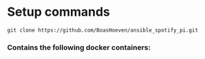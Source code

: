 # Setup commands
```
git clone https://github.com/BoasHoeven/ansible_spotify_pi.git
```

### Contains the following docker containers:

